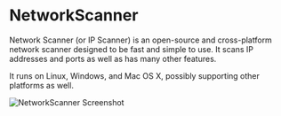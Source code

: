 # NetworkScanner
Network Scanner (or IP Scanner) is an open-source and cross-platform network scanner designed to be fast and simple to use. It scans IP addresses and ports as well as has many other features.

It runs on Linux, Windows, and Mac OS X, possibly supporting other platforms as well.

![NetworkScanner Screenshot](https://user-images.githubusercontent.com/28434531/118344495-3820f200-b526-11eb-9295-11dde0ae29ab.png)
